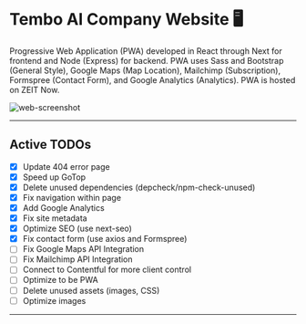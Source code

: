 # Tembo AI Company Website :desktop_computer:

Progressive Web Application (PWA) developed in React through Next for frontend and Node (Express) for backend. PWA uses Sass and Bootstrap (General Style), Google Maps (Map Location), Mailchimp (Subscription), Formspree (Contact Form), and Google Analytics (Analytics). PWA is hosted on ZEIT Now.

![web-screenshot](https://user-images.githubusercontent.com/50670255/73226909-a8dca900-413f-11ea-8669-95ecdb20ac38.png)

---

## Active TODOs

- [x] Update 404 error page
- [x] Speed up GoTop
- [x] Delete unused dependencies (depcheck/npm-check-unused)
- [x] Fix navigation within page
- [x] Add Google Analytics
- [x] Fix site metadata
- [x] Optimize SEO (use next-seo)
- [x] Fix contact form (use axios and Formspree)
- [ ] Fix Google Maps API Integration
- [ ] Fix Mailchimp API Integration
- [ ] Connect to Contentful for more client control
- [ ] Optimize to be PWA
- [ ] Delete unused assets (images, CSS)
- [ ] Optimize images

---
